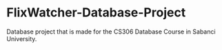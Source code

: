 # FlixWatcher-Database-Project

Database project that is made for the CS306 Database Course in Sabanci University. 
